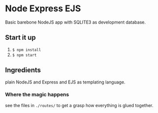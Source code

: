 # Node Express EJS

Basic barebone NodeJS app with SQLITE3 as development database.

## Start it up

1. `$ npm install`
2. `$ npm start`

## Ingredients

plain NodeJS and Express and EJS as templating language.

### Where the magic happens 

see the files in `./routes/` to get a grasp how everything is glued together.